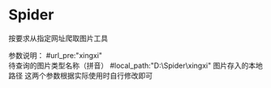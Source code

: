 # Spider
按要求从指定网址爬取图片工具

参数说明：
#url_pre:"xingxi"  
待查询的图片类型名称（拼音）
#local_path:"D:\Spider\xingxi"
图片存入的本地路径
这两个参数根据实际使用时自行修改即可

